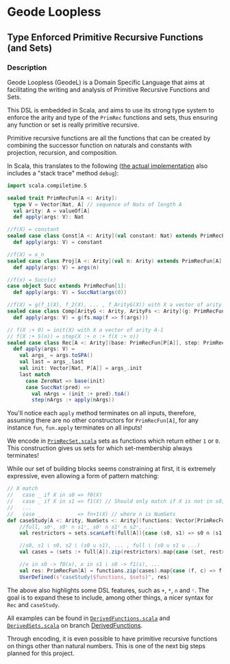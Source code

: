 # Geode Loopless
## Type Enforced Primitive Recursive Functions (and Sets)

### Description

Geode Loopless (GeodeL) is a Domain Specific Language that aims at facilitating the writing and analysis of Primitive Recursive Functions and Sets.

This DSL is embedded in Scala, and aims to use its strong type system to enforce the arity and type of the `PrimRec` functions and sets, thus ensuring any function or set is really primitive recursive.

Primitive recursive functions are all the functions that can be created by combining the successor function on naturals and constants with projection, recursion, and composition.

In Scala, this translates to the following ([the actual implementation](https://github.com/Sporarum/GeodeLoopless/blob/main/src/main/scala/PrimRecFun.scala) also includes a "stack trace" method `debug`):
```scala
import scala.compiletime.S

sealed trait PrimRecFun[A <: Arity]:
  type V = Vector[Nat, A] // sequence of Nats of length A
  val arity: A = valueOf[A]
  def apply(args: V): Nat

//f(X) = constant
sealed case class Const[A <: Arity](val constant: Nat) extends PrimRecFun[A]:
  def apply(args: V) = constant

//f(X) = x_n
sealed case class Proj[A <: Arity](val n: Arity) extends PrimRecFun[A]:
  def apply(args: V) = args(n)

//f(x) = Succ(x)
case object Succ extends PrimRecFun[1]:
  def apply(args: V) = SuccNat(args(0))

//f(X) = g(f_1(X), f_2(X), ... , f_ArityG(X)) with X a vector of arity ArityFs
sealed case class Comp[ArityG <: Arity, ArityFs <: Arity](g: PrimRecFun[ArityG], fs: Vector[PrimRecFun[ArityFs], ArityG]) extends PrimRecFun[ArityFs]:
  def apply(args: V) = g(fs.map(f => f(args)))

// f(X :+ 0) = init(X) with X a vector of arity A-1
// f(X :+ S(n)) = step(X :+ n :+ f(X :+ n))
sealed case class Rec[A <: Arity](base: PrimRecFun[P[A]], step: PrimRecFun[S[A]]) extends PrimRecFun[A]:
  def apply(args: V) = 
    val args_ = args.toSPA()
    val last = args_.last
    val init: Vector[Nat, P[A]] = args_.init
    last match
      case ZeroNat => base(init)
      case SuccNat(pred) =>
        val nArgs = (init :+ pred).toA()
        step(nArgs :+ apply(nArgs))
```

You'll notice each `apply` method terminates on all inputs, therefore, assuming there are no other constructors for `PrimRecFun[A]`, for any instance `fun`, `fun.apply` terminates on all inputs!

We encode in [`PrimRecSet.scala`](src/main/scala/PrimRecSet.scala) sets as functions which return either `1` or `0`. This construction gives us sets for which set-membership always terminates!

While our set of building blocks seems constraining at first, it is extremely expressive, even allowing a form of pattern matching:
```scala
// X match
//   case _ if X in s0 => f0(X)
//   case _ if X in s1 => f1(X) // Should only match if X is not in s0, hence the s1 / s0 below (which is equivalent to s1 ∩ s0ᶜ)
//   ...
//   case _            => fn+1(X) // where n is NumSets
def caseStudy[A <: Arity, NumSets <: Arity](functions: Vector[PrimRecFun[A], S[NumSets]], sets: Vector[PrimRecSet[A], NumSets]): PrimRecFun[A] = 
    //full, s0ᶜ, s0ᶜ ∩ s1ᶜ, s0ᶜ ∩ s1ᶜ ∩ s2ᶜ, ...
    val restrictors = sets.scanLeft(full[A]){case (s0, s1) => s0 ∩ (s1 ᶜ)}

    //s0, s1 \ s0, s2 \ (s0 ∪ s1), ... , full \ (s0 ∪ s1 ∪ ...)
    val cases = (sets :+ full[A]).zip(restrictors).map{case (set, restrictor) => set ∩ restrictor}

    //x in s0 -> f0(x), x in s1 \ s0 -> f1(s), ...
    val res: PrimRecFun[A] = functions.zip(cases).map{case (f, c) => f * c.chi}.fold(Const(0)){case (acc, f) => acc + f}
    UserDefined(s"caseStudy($functions, $sets)", res)
```
The above also highlights some DSL features, such as `+`, `*`, `∩` and `ᶜ`.
The goal is to expand these to include, among other things, a nicer syntax for `Rec` and `caseStudy`.

All examples can be found in [`DerivedFunctions.scala`](https://github.com/Sporarum/GeodeLoopless/blob/DerivedFunctions/src/main/scala/DerivedFunctions.scala) and [`DerivedSets.scala`](https://github.com/Sporarum/GeodeLoopless/blob/DerivedFunctions/src/main/scala/DerivedSets.scala) on branch [DerivedFunctions](https://github.com/Sporarum/GeodeLoopless/tree/DerivedFunctions).

Through encoding, it is even possible to have primitive recursive functions on things other than natural numbers. This is one of the next big steps planned for this project.
